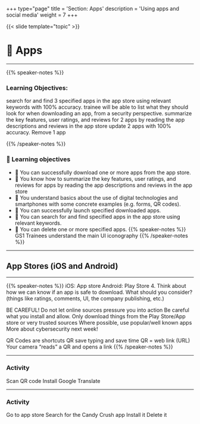 +++
type="page"
title = 'Section: Apps'
description = 'Using apps and social media'
weight = 7
+++

{{< slide template="topic" >}}

# 📱 Apps

---

{{% speaker-notes %}}

### Learning Objectives:

search for and find 3 specified apps in the app store using relevant keywords with 100% accuracy.
trainee will be able to list what they should look for when downloading an app, from a security perspective.
summarize the key features, user ratings, and reviews for 2 apps by reading the app descriptions and reviews in the app store
update 2 apps with 100% accuracy.
Remove 1 app

{{% /speaker-notes %}}

### 🎯 Learning objectives

- 🎯 You can successfully download one or more apps from the app store.
- 🎯 You know how to summarize the key features, user ratings, and reviews for apps by reading the app descriptions and reviews in the app store
- 🎯 You understand basics about the use of digital technologies and smartphones with some concrete examples (e.g. forms, QR codes).
- 🎯 You can successfully launch specified downloaded apps.
- 🎯 You can search for and find specified apps in the app store using relevant keywords.
- 🎯 You can delete one or more specified apps.
  {{% speaker-notes %}}
  GS1 Trainees understand the main UI iconography
  {{% /speaker-notes %}}

---

## App Stores (iOS and Android)

---

{{% speaker-notes %}}
iOS: App store
Android: Play Store 4. Think about how we can know if an app is safe to download. What should you consider? (things like ratings, comments, UI, the company publishing, etc.)

BE CAREFUL!
Do not let online sources pressure you into action
Be careful what you install and allow.
Only download things from the Play Store/App store or very trusted sources
Where possible, use popular/well known apps
More about cybersecurity next week!

QR Codes are shortcuts
QR save typing and save time
QR = web link (URL)
Your camera “reads” a QR and opens a link
{{% /speaker-notes %}}

---

### Activity

Scan QR code
Install Google Translate

---

### Activity

Go to app store
Search for the Candy Crush app
Install it
Delete it
